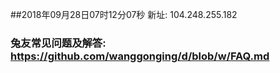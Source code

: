 ##2018年09月28日07时12分07秒 新址: 104.248.255.182
### 兔友常见问题及解答: https://github.com/wanggonging/d/blob/w/FAQ.md
